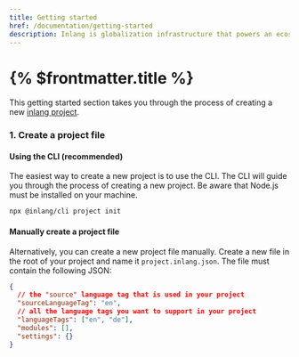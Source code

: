 ```yaml
---
title: Getting started
href: /documentation/getting-started
description: Inlang is globalization infrastructure that powers an ecosystem of apps, plugins, and solutions that make globalization simple.
---
```


# {% $frontmatter.title %}

This getting started section takes you through the process of creating a new [inlang project](/documentation/concepts/project). 

### 1. Create a project file

#### Using the CLI (recommended)

The easiest way to create a new project is to use the CLI. The CLI will guide you through the process of creating a new project. Be aware that Node.js must be installed on your machine.

```bash
npx @inlang/cli project init
```

#### Manually create a project file 

Alternatively, you can create a new project file manually. Create a new file in the root of your project and name it `project.inlang.json`. The file must contain the following JSON:

```json
{
  // the "source" language tag that is used in your project  
  "sourceLanguageTag": "en",
  // all the language tags you want to support in your project
  "languageTags": ["en", "de"],
  "modules": [],
  "settings": {}
}
```
